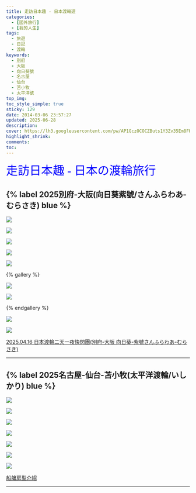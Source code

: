 ```yaml
---
title: 走訪日本趣 - 日本渡輪遊
categories:
  - [國外旅行]
  - [我的人生]
tags:
  - 旅遊
  - 日記
  - 渡輪
keywords:
  - 別府
  - 大阪
  - 向日葵號
  - 名古屋
  - 仙台
  - 苫小牧
  - 太平洋號
top_img:
toc_style_simple: true
sticky: 129
date: 2014-03-06 23:57:27
updated: 2025-06-28
description:
cover: https://lh3.googleusercontent.com/pw/AP1GczOCOCZButs1Y3Zv35Em8FHUkHCgK0IzrgKYKai5aYq5vus4f0eKI-SbLFBov5f3tFWKSZE8K27iTZ51zkUELl8PupVY0eCkRNcSfVUkyH4uss0A2P1LDwn1Sla0fedAFPbNilKqcZWjy-j0k6Z-CVLV=w1364-h484
highlight_shrink:
comments:
toc:
---
```


<font face="標楷體" color="blue" size="6px">走訪日本趣 - 日本の渡輪旅行</font>

## {% label 2025別府-大阪(向日葵紫號/さんふらわあ-むらさき) blue %}

![](https://lh3.googleusercontent.com/pw/AP1GczO_2hS536a8QwEL4JPA2PRio0aIkw4MoVLAhIPNNRgL-v4io7CP3epUfri165UuaenECpGRRkNtcoxtZXfGCXDHU6i1RGyiTG_ky-BXeE7i5GY0TBq_8N2Eh_2cxL9nZJUA_9d2maPDaFweZF7p_QkZ=w1920-h1080)

![](https://lh3.googleusercontent.com/pw/AP1GczMmnkP1J25PE0sg5XEevmhEZO_cjqEx9RUAxme40Cl001GBWZkQ9Wu9BOuqWVrEqEgOzjn1XGh0TGvoEFWnRynpYCwOh6yiX5PZNdQfK6S6wN01wBu1VtllZjuvsN_eBIGfVuIf_p2wQj2TW5ixzBKt=w1920-h1080)

![](https://lh3.googleusercontent.com/pw/AP1GczNkmnuS6I5f3Y2RDww9WfBKm_ckpBpG83KwmvzUIFbsZtQMt0O8_kXYBp0Ao-SQTlVVoe6x76w0n-N3rKoLSvONgZ_G8kRDIsR8grQZPnxGjOnCSU6NbgaiK6MuB7UvP1OYbUB6DgHsFgj3u3vpATA1=w1920-h1080)

![](https://lh3.googleusercontent.com/pw/AP1GczNWD5nj3TTeJGyTnXeljlXD0Nj_jGHTireS3NQGfo5fzFyNmkanPQfjmFYBhgVn-PN9ZCZQuM65dfX0OLHBgNy2VcTDxDNr9WiNU9rAv8VRf7pX4k2V1rjyBdce-WNm2aMZsaUAtZd2incYWizOjrmk=w1920-h1080)

![](https://lh3.googleusercontent.com/pw/AP1GczNWLKi7ByrAnKUsJdsMAQ1kKuoKPPbV_r3xV6otCNKJcFcwLZ9zpG9urpVEEXXhMVpPsMbDudYanmfjsAu_KCmxCgow3m8LJUkOhIWpXmNyeVjY-k46bNO7G5v1AK0CjDHrFOEBbU0nxgBJpsSwimAU=w1920-h1080)

{% gallery %}

![](https://lh3.googleusercontent.com/pw/AP1GczPNuSARzSsNflYL5eTZjL75-JYjAhjKVyFdnflVYDqVV3ReQWOoBzCULO9Dzfg3NX-xg1s1UBZ9pqTIC0KgLpICWbEeXGRh25UJn05YTMee8XCBgfr7-zUf2m5VBF5loOv9TrMvW2qoumSsjWO_zHRG=w1920-h1080)

![](https://lh3.googleusercontent.com/pw/AP1GczNSl1EthQLm6eBRHAUNv6-74hljjhTLjAjI6fkoI2_BmsW7Bk9ZLKFh3rYLL7L9hocpapcVWHEyAYG4w8bXz02_bkSp9fpLS-uiRVXCLJuHMZ6w9cOf5aFPX5cqhIBy9TVneVppmxUZ3eDLF0iJsgtB=w1920-h1080)

{% endgallery %}

![](https://lh3.googleusercontent.com/pw/AP1GczPpTcHxJ4iSglNJCZMX_kzUHqIBw60wrIT_obMS1ickQCNcQuWjGSNUaKncd3nujyqP-RUWZ1avFFEDILI6Q0HzvOHSUXUalPafOCESEgIVpSQ8TZ4i1fcKfDk8TYtG8UQgjpZ5l2SUKEovl_NO2saw=w1920-h1080)

![](https://lh3.googleusercontent.com/pw/AP1GczPuyEldB58N6mM9rkSEIVkiwP4Ox1fFPbAvK__EHC4Zo-7k7aWDLg2DsvUBz3zFnbaBJcBr9o1x-hQ8UuldJdGTmAuIpruO9chhOI0ksiht_z3LsHFbG5sNi9MFkeWL2PQbhTLs-qJjp-RA5Da6ggN3=w1920-h1080)

[2025.04.16 日本渡輪二天一夜快閃團(別府-大阪 向日葵-紫號さんふらわあ-むらさき)](https://nickliu0811.github.io/2025/2025-04-%E6%97%A5%E6%9C%AC%E6%B8%A1%E8%BC%AA%E5%88%A5%E5%BA%9C-%E5%A4%A7%E9%98%AA/)

---

## {% label 2025名古屋-仙台-苫小牧(太平洋渡輪/いしかり) blue %}

![](https://lh3.googleusercontent.com/pw/AP1GczP73vWbd4Rj3R00rIEzGnvp4T_45edF7LZBx0OBqhNazxwa85ACvU8oDTtdvikqwRpbghvxlRUYokpVyYodhZfy6P030C71N-38yzPcjfEjUdzlsqGRTedRElpV_w6b4R7OLGPy98nsjm1y1nh9Sqo1=w1920-h1080)

![](https://lh3.googleusercontent.com/pw/AP1GczM7eK-94lYAuX2mdRmkWDOuxvATxKJI_qoajtwhctTnbzLa4cOdW7wazLowJGGj0XNGTNby1Pn8VmLXFuK6NBBrF9hJ-gZdKMznTcWgJ0F0qFYucwQCdIvxjkDnrB3Fv7x-QcA1ZxZ5BZhbIAYBdt5B=w1920-h1080)

![](https://lh3.googleusercontent.com/pw/AP1GczMcrkWMh5Nq_Sfa0A3Oa5Nur2eokz0K7M2QPZ3bWr5krfFKeTsJEhKmRZPtoKnsezI0sUNg092xyfY51uTgSBV-je10dhbFomamg98hDAA2bXVS1tMMpUmA-vIThK70L9JL08WpjtmGGayEmba_QPtM=w1920-h1080)

![](https://lh3.googleusercontent.com/pw/AP1GczOYlFpw-WlxWh0N5NCK6kjydM7RBtSNttHS3tbiad7oGqGWhO55twqrcaNzC8wYnlPGQAR4n9nmnSgYT49APFIjAT00hVVCQU7rp0UBa4WuhM7kjqsSj5gCUh8Cjrk3_cu-6LqbnN-BUrL1YhMNyYLe=w1920-h1080)

![](https://lh3.googleusercontent.com/pw/AP1GczO-OIzy9wzPLX7Z8isz781qUUNl4h-it0PEonUwZPBDhoLQpAh0L2Cjozv2cjP9JmnqX4V6DGWqR5QsZimcfDGK5urMd1kzocToiRpsTAAcAxoLMxV4FES8dZk27x2QaiqPTUaV3k__LcaUWRPXNdd9=w1920-h1080)

![](https://lh3.googleusercontent.com/pw/AP1GczOFrpyF7LqWKXoq1O10423LUSolnB8OIgSfJRjUJt1OiRit1kS65U9Mx9UMZv0iTerqFTqRv_dOcViAQkEWm5XHE5z6DqjgDyIG_8NFjs9TedxjVN5Nd5rIK0kSq3svChdPnSxk48ASTV8AX7JAmwLr=w1920-h1080)

![](https://lh3.googleusercontent.com/pw/AP1GczPLT921NluO4U-mVxewnobhvpyncP5EzpVXwstLXfm8YFMpbf9XpssZ9YymaOQ0t55ctkvJ-it_nP5_GFVuRqko2uNVlA3-m7PPXgJmY37c4qomyWxrkm8LsmPSTzDfpWHHaKmbRuGbVW067qikH6Ov=w1920-h1080)

[船艙房型介紹](https://www.taiheiyo-ferry.co.jp/chinese/senpaku/newishikari.html)

---
